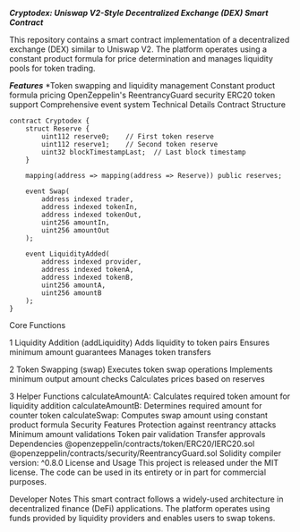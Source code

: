 ***Cryptodex: Uniswap V2-Style Decentralized Exchange (DEX) Smart Contract***

This repository contains a smart contract implementation of a decentralized exchange (DEX) similar to Uniswap V2. The platform operates using a constant product formula for price determination and manages liquidity pools for token trading.

***Features***
*Token swapping and liquidity management
Constant product formula pricing
OpenZeppelin's ReentrancyGuard security
ERC20 token support
Comprehensive event system
Technical Details
Contract Structure
```
contract Cryptodex {
    struct Reserve {
        uint112 reserve0;    // First token reserve
        uint112 reserve1;    // Second token reserve
        uint32 blockTimestampLast;  // Last block timestamp
    }

    mapping(address => mapping(address => Reserve)) public reserves;

    event Swap(
        address indexed trader,
        address indexed tokenIn,
        address indexed tokenOut,
        uint256 amountIn,
        uint256 amountOut
    );

    event LiquidityAdded(
        address indexed provider,
        address indexed tokenA,
        address indexed tokenB,
        uint256 amountA,
        uint256 amountB
    );
}
```
Core Functions

1
Liquidity Addition (addLiquidity)
Adds liquidity to token pairs
Ensures minimum amount guarantees
Manages token transfers

2
Token Swapping (swap)
Executes token swap operations
Implements minimum output amount checks
Calculates prices based on reserves

3
Helper Functions
calculateAmountA: Calculates required token amount for liquidity addition
calculateAmountB: Determines required amount for counter token
calculateSwap: Computes swap amount using constant product formula
Security Features
Protection against reentrancy attacks
Minimum amount validations
Token pair validation
Transfer approvals
Dependencies
@openzeppelin/contracts/token/ERC20/IERC20.sol
@openzeppelin/contracts/security/ReentrancyGuard.sol
Solidity compiler version: ^0.8.0
License and Usage
This project is released under the MIT license. The code can be used in its entirety or in part for commercial purposes.

Developer Notes
This smart contract follows a widely-used architecture in decentralized finance (DeFi) applications. The platform operates using funds provided by liquidity providers and enables users to swap tokens.
